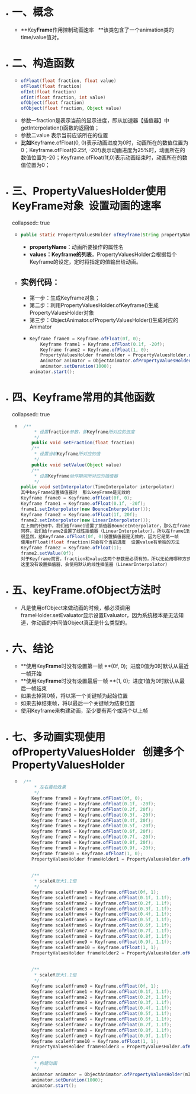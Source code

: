 - # 一、概念
	- **Key****Frame****作用控制动画速率   **该类包含了一个animation类的time/value值对。
- # 二、构造函数
	- ```java
	  ofFloat(float fraction, float value)
	  ofFloat(float fraction)
	  ofInt(float fraction)
	  ofInt(float fraction, int value)
	  ofObject(float fraction)
	  ofObject(float fraction, Object value)
	  ```
	- 参数一fraction是表示当前的显示进度，即从加速器【插值器】中getInterpolation()函数的返回值；
	- 参数二value 表示当前应该所在的位置
	- **比如**Keyframe.ofFloat(0, 0)表示动画进度为0时，动画所在的数值位置为0；Keyframe.ofFloat(0.25f, -20f)表示动画进度为25%时，动画所在的数值位置为-20；Keyframe.ofFloat(1f,0)表示动画结束时，动画所在的数值位置为0；
- # 三、PropertyValuesHolder使用KeyFrame对象  设置动画的速率
  collapsed:: true
	- ```java
	  public static PropertyValuesHolder ofKeyframe(String propertyName, Keyframe... values)
	  ```
		- **propertyName**：动画所要操作的属性名
		- **values：Keyframe的列表**，PropertyValuesHolder会根据每个Keyframe的设定，定时将指定的值输出给动画。
	- ## 实例代码：
		- 第一步：生成Keyframe对象；
		- 第二步：利用PropertyValuesHolder.ofKeyframe()生成PropertyValuesHolder对象
		- 第三步：ObjectAnimator.ofPropertyValuesHolder()生成对应的Animator
		- ```java
		  Keyframe frame0 = Keyframe.ofFloat(0f, 0);  
		      Keyframe frame1 = Keyframe.ofFloat(0.1f, -20f);  
		      Keyframe frame2 = Keyframe.ofFloat(1, 0);  
		      PropertyValuesHolder frameHolder = PropertyValuesHolder.ofKeyframe("rotation",frame0,frame1,frame2);  
		      Animator animator = ObjectAnimator.ofPropertyValuesHolder(mImage,frameHolder);  
		      animator.setDuration(1000);  
		  animator.start();  
		  ```
- # 四、Keyframe常用的其他函数
  collapsed:: true
	- ```java
	   /** 
	       * 设置fraction参数，即Keyframe所对应的进度 
	       */  
	      public void setFraction(float fraction)   
	      /** 
	       * 设置当前Keyframe所对应的值 
	       */  
	      public void setValue(Object value)  
	      /** 
	       * 设置Keyframe动作期间所对应的插值器 
	       */  
	  public void setInterpolator(TimeInterpolator interpolator)  
	  其中keyFrame设置插值器时  那么keyFrame是无效的
	  Keyframe frame0 = Keyframe.ofFloat(0f, 0);  
	  Keyframe frame1 = Keyframe.ofFloat(0.1f, -20f);  
	  frame1.setInterpolator(new BounceInterpolator());  
	  Keyframe frame2 = Keyframe.ofFloat(1f, 20f);  
	  frame2.setInterpolator(new LinearInterpolator());
	  在上面的代码中，我们给frame1设置了插值器BounceInterpolator，那么在frame0到frame1的中间值计算过程中，就是用的就是回弹插值器；
	  同样，我们给frame2设置了线性插值器（LinearInterpolator），所以在frame1到frame2的中间值计算过程中，使用的就是线性插值器
	  很显然，给Keyframe.ofFloat(0f, 0)设置插值器是无效的，因为它是第一帧
	  使用ofFloat(float fraction)只会有个当前进度  设置value有单独的方法
	  Keyframe frame2 = Keyframe.ofFloat(1);  
	  frame2.setValue(0f);
	  对于Keyframe而言，fraction和value这两个参数是必须有的，所以无论用哪种方式实例化Keyframe都必须保证这两个值必须被初始化。
	  这里没有设置插值器，会使用默认的线性插值器（LinearInterpolator）
	  ```
- # 五、keyFrame.ofObject方法时
	- 凡是使用ofObject来做动画的时候，都必须调用frameHolder.setEvaluator显示设置Evaluator，因为系统根本是无法知道，你动画的中间值Object真正是什么类型的。
- # 六、结论
	- **使用Key****Frame****时没有设置第一帧 **(0f, 0);  进度0值为0时默认从最近一帧开始
	- **使用Key****Frame****时没有设置最后一帧 **(1, 0);  进度1值为0时默认从最后一帧结束
	- 如果去掉第0帧，将以第一个关键帧为起始位置
	- 如果去掉结束帧，将以最后一个关键帧为结束位置
	- 使用Keyframe来构建动画，至少要有两个或两个以上帧
- # 七、多动画实现使用ofPropertyValuesHolder   创建多个PropertyValuesHolder
	- ```java
	   /** 
	       * 左右震动效果 
	       */  
	      Keyframe frame0 = Keyframe.ofFloat(0f, 0);  
	      Keyframe frame1 = Keyframe.ofFloat(0.1f, -20f);  
	      Keyframe frame2 = Keyframe.ofFloat(0.2f, 20f);  
	      Keyframe frame3 = Keyframe.ofFloat(0.3f, -20f);  
	      Keyframe frame4 = Keyframe.ofFloat(0.4f, 20f);  
	      Keyframe frame5 = Keyframe.ofFloat(0.5f, -20f);  
	      Keyframe frame6 = Keyframe.ofFloat(0.6f, 20f);  
	      Keyframe frame7 = Keyframe.ofFloat(0.7f, -20f);  
	      Keyframe frame8 = Keyframe.ofFloat(0.8f, 20f);  
	      Keyframe frame9 = Keyframe.ofFloat(0.9f, -20f);  
	      Keyframe frame10 = Keyframe.ofFloat(1, 0);  
	      PropertyValuesHolder frameHolder1 = PropertyValuesHolder.ofKeyframe("rotation", frame0, frame1, frame2, frame3, frame4,frame5, frame6, frame7, frame8, frame9, frame10);  
	        
	        
	      /** 
	       * scaleX放大1.1倍 
	       */  
	      Keyframe scaleXframe0 = Keyframe.ofFloat(0f, 1);  
	      Keyframe scaleXframe1 = Keyframe.ofFloat(0.1f, 1.1f);  
	      Keyframe scaleXframe2 = Keyframe.ofFloat(0.2f, 1.1f);  
	      Keyframe scaleXframe3 = Keyframe.ofFloat(0.3f, 1.1f);  
	      Keyframe scaleXframe4 = Keyframe.ofFloat(0.4f, 1.1f);  
	      Keyframe scaleXframe5 = Keyframe.ofFloat(0.5f, 1.1f);  
	      Keyframe scaleXframe6 = Keyframe.ofFloat(0.6f, 1.1f);  
	      Keyframe scaleXframe7 = Keyframe.ofFloat(0.7f, 1.1f);  
	      Keyframe scaleXframe8 = Keyframe.ofFloat(0.8f, 1.1f);  
	      Keyframe scaleXframe9 = Keyframe.ofFloat(0.9f, 1.1f);  
	      Keyframe scaleXframe10 = Keyframe.ofFloat(1, 1);  
	      PropertyValuesHolder frameHolder2 = PropertyValuesHolder.ofKeyframe("ScaleX",scaleXframe0,scaleXframe1,scaleXframe2,scaleXframe3,scaleXframe4,scaleXframe5,scaleXframe6,scaleXframe7,scaleXframe8,scaleXframe9,scaleXframe10);  
	        
	        
	      /** 
	       * scaleY放大1.1倍 
	       */  
	      Keyframe scaleYframe0 = Keyframe.ofFloat(0f, 1);  
	      Keyframe scaleYframe1 = Keyframe.ofFloat(0.1f, 1.1f);  
	      Keyframe scaleYframe2 = Keyframe.ofFloat(0.2f, 1.1f);  
	      Keyframe scaleYframe3 = Keyframe.ofFloat(0.3f, 1.1f);  
	      Keyframe scaleYframe4 = Keyframe.ofFloat(0.4f, 1.1f);  
	      Keyframe scaleYframe5 = Keyframe.ofFloat(0.5f, 1.1f);  
	      Keyframe scaleYframe6 = Keyframe.ofFloat(0.6f, 1.1f);  
	      Keyframe scaleYframe7 = Keyframe.ofFloat(0.7f, 1.1f);  
	      Keyframe scaleYframe8 = Keyframe.ofFloat(0.8f, 1.1f);  
	      Keyframe scaleYframe9 = Keyframe.ofFloat(0.9f, 1.1f);  
	      Keyframe scaleYframe10 = Keyframe.ofFloat(1, 1);  
	      PropertyValuesHolder frameHolder3 = PropertyValuesHolder.ofKeyframe("ScaleY",scaleYframe0,scaleYframe1,scaleYframe2,scaleYframe3,scaleYframe4,scaleYframe5,scaleYframe6,scaleYframe7,scaleYframe8,scaleYframe9,scaleYframe10);  
	        
	      /** 
	       * 构建动画 
	       */  
	      Animator animator = ObjectAnimator.ofPropertyValuesHolder(mImage, frameHolder1,frameHolder2,frameHolder3);  
	      animator.setDuration(1000);  
	      animator.start();  
	  ```